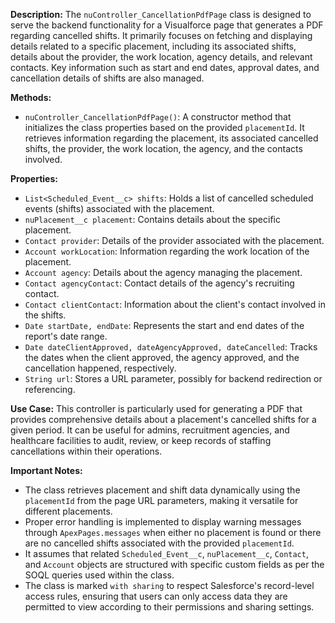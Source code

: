**Description:**
The `nuController_CancellationPdfPage` class is designed to serve the backend functionality for a Visualforce page that generates a PDF regarding cancelled shifts. It primarily focuses on fetching and displaying details related to a specific placement, including its associated shifts, details about the provider, the work location, agency details, and relevant contacts. Key information such as start and end dates, approval dates, and cancellation details of shifts are also managed.

**Methods:**

- `nuController_CancellationPdfPage()`: A constructor method that initializes the class properties based on the provided `placementId`. It retrieves information regarding the placement, its associated cancelled shifts, the provider, the work location, the agency, and the contacts involved.

**Properties:**

- `List<Scheduled_Event__c> shifts`: Holds a list of cancelled scheduled events (shifts) associated with the placement.
- `nuPlacement__c placement`: Contains details about the specific placement.
- `Contact provider`: Details of the provider associated with the placement.
- `Account workLocation`: Information regarding the work location of the placement.
- `Account agency`: Details about the agency managing the placement.
- `Contact agencyContact`: Contact details of the agency's recruiting contact.
- `Contact clientContact`: Information about the client's contact involved in the shifts.
- `Date startDate, endDate`: Represents the start and end dates of the report's date range.
- `Date dateClientApproved, dateAgencyApproved, dateCancelled`: Tracks the dates when the client approved, the agency approved, and the cancellation happened, respectively.
- `String url`: Stores a URL parameter, possibly for backend redirection or referencing.

**Use Case:**
This controller is particularly used for generating a PDF that provides comprehensive details about a placement's cancelled shifts for a given period. It can be useful for admins, recruitment agencies, and healthcare facilities to audit, review, or keep records of staffing cancellations within their operations.

**Important Notes:**

- The class retrieves placement and shift data dynamically using the `placementId` from the page URL parameters, making it versatile for different placements.
- Proper error handling is implemented to display warning messages through `ApexPages.messages` when either no placement is found or there are no cancelled shifts associated with the provided `placementId`.
- It assumes that related `Scheduled_Event__c`, `nuPlacement__c`, `Contact`, and `Account` objects are structured with specific custom fields as per the SOQL queries used within the class.
- The class is marked `with sharing` to respect Salesforce's record-level access rules, ensuring that users can only access data they are permitted to view according to their permissions and sharing settings.